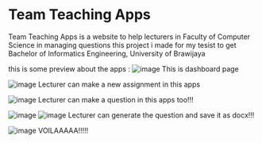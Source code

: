 # Team Teaching Apps

Team Teaching Apps is a website to help lecturers in Faculty of Computer Science in managing questions
this project i made for my tesist to get Bachelor of Informatics Engineering, University of Brawijaya

this is some preview about the apps :
![image](https://user-images.githubusercontent.com/16746205/50915220-e6a25d00-146a-11e9-9867-752b6eb38e73.png)
This is dashboard page

![image](https://user-images.githubusercontent.com/16746205/50915371-3b45d800-146b-11e9-8f4c-8413214a6edb.png)
Lecturer can make a new assignment in this apps

![image](https://user-images.githubusercontent.com/16746205/50915485-7f38dd00-146b-11e9-8f27-ab1333048775.png)
Lecturer can make a question in this apps too!!!

![image](https://user-images.githubusercontent.com/16746205/50915570-ad1e2180-146b-11e9-825b-bfbed49135f0.png)
![image](https://user-images.githubusercontent.com/16746205/50915610-c0c98800-146b-11e9-8bb6-1442b36e2e8d.png)
Lecturer can generate the question and save it as docx!!!

![image](https://user-images.githubusercontent.com/16746205/50915799-261d7900-146c-11e9-99c5-021789c9b797.png)
VOILAAAAA!!!!!

